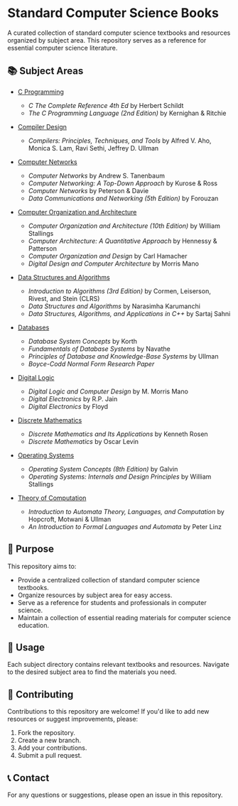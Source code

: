# Standard Computer Science Books

A curated collection of standard computer science textbooks and resources organized by subject area. This repository serves as a reference for essential computer science literature.

## 📚 Subject Areas

- [C Programming](C%20Programming/)

  - _C The Complete Reference 4th Ed_ by Herbert Schildt
  - _The C Programming Language (2nd Edition)_ by Kernighan & Ritchie

- [Compiler Design](Compiler%20Design/)

  - _Compilers: Principles, Techniques, and Tools_ by Alfred V. Aho, Monica S. Lam, Ravi Sethi, Jeffrey D. Ullman

- [Computer Networks](Computer%20Networks/)

  - _Computer Networks_ by Andrew S. Tanenbaum
  - _Computer Networking: A Top-Down Approach_ by Kurose & Ross
  - _Computer Networks_ by Peterson & Davie
  - _Data Communications and Networking (5th Edition)_ by Forouzan

- [Computer Organization and Architecture](Computer%20Organization%20and%20Architecture/)

  - _Computer Organization and Architecture (10th Edition)_ by William Stallings
  - _Computer Architecture: A Quantitative Approach_ by Hennessy & Patterson
  - _Computer Organization and Design_ by Carl Hamacher
  - _Digital Design and Computer Architecture_ by Morris Mano

- [Data Structures and Algorithms](Data%20Structures%20and%20Algorithms/)

  - _Introduction to Algorithms (3rd Edition)_ by Cormen, Leiserson, Rivest, and Stein (CLRS)
  - _Data Structures and Algorithms_ by Narasimha Karumanchi
  - _Data Structures, Algorithms, and Applications in C++_ by Sartaj Sahni

- [Databases](Databases/)

  - _Database System Concepts_ by Korth
  - _Fundamentals of Database Systems_ by Navathe
  - _Principles of Database and Knowledge-Base Systems_ by Ullman
  - _Boyce-Codd Normal Form Research Paper_

- [Digital Logic](Digital%20Logic/)

  - _Digital Logic and Computer Design_ by M. Morris Mano
  - _Digital Electronics_ by R.P. Jain
  - _Digital Electronics_ by Floyd

- [Discrete Mathematics](Discrete%20Mathematics/)

  - _Discrete Mathematics and Its Applications_ by Kenneth Rosen
  - _Discrete Mathematics_ by Oscar Levin

- [Operating Systems](Operating%20Systems/)

  - _Operating System Concepts (8th Edition)_ by Galvin
  - _Operating Systems: Internals and Design Principles_ by William Stallings

- [Theory of Computation](Theory%20of%20Computation/)
  - _Introduction to Automata Theory, Languages, and Computation_ by Hopcroft, Motwani & Ullman
  - _An Introduction to Formal Languages and Automata_ by Peter Linz

## 🎯 Purpose

This repository aims to:

- Provide a centralized collection of standard computer science textbooks.
- Organize resources by subject area for easy access.
- Serve as a reference for students and professionals in computer science.
- Maintain a collection of essential reading materials for computer science education.

## 📖 Usage

Each subject directory contains relevant textbooks and resources. Navigate to the desired subject area to find the materials you need.

## 🤝 Contributing

Contributions to this repository are welcome! If you'd like to add new resources or suggest improvements, please:

1. Fork the repository.
2. Create a new branch.
3. Add your contributions.
4. Submit a pull request.

## 📞 Contact

For any questions or suggestions, please open an issue in this repository.
